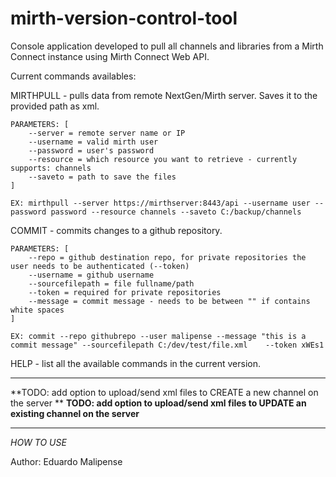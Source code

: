 # mirth-version-control-tool

Console application developed to pull all channels and libraries from a Mirth Connect instance using
Mirth Connect Web API.

Current commands availables:

MIRTHPULL - pulls data from remote NextGen/Mirth server. Saves it to the provided path as xml.
	
	PARAMETERS: [
		--server = remote server name or IP
		--username = valid mirth user
		--password = user's password
		--resource = which resource you want to retrieve - currently supports: channels
		--saveto = path to save the files
	]	

	EX: mirthpull --server https://mirthserver:8443/api --username user --password password --resource channels --saveto C:/backup/channels

COMMIT - commits changes to a github repository.
	
	PARAMETERS: [
		--repo = github destination repo, for private repositories the user needs to be authenticated (--token)
		--username = github username
		--sourcefilepath = file fullname/path
		--token = required for private repositories
		--message = commit message - needs to be between "" if contains white spaces
	]

	EX: commit --repo githubrepo --user malipense --message "this is a commit message" --sourcefilepath C:/dev/test/file.xml	--token xWEs1

HELP - list all the available commands in the current version.

*****************************************************************************************
**TODO: add option to upload/send xml files to CREATE a new channel on the server	   **
**TODO: add option to upload/send xml files to UPDATE an existing channel on the server**
*****************************************************************************************

*HOW TO USE*

Author: Eduardo Malipense
